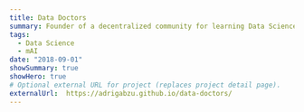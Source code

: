 ```yaml
---
title: Data Doctors
summary: Founder of a decentralized community for learning Data Science among medical practictioners at Righospitalet. I created multiple open-access workshops to teach the basics of Data Science in R.
tags:
  - Data Science
  - mAI
date: "2018-09-01"
showSummary: true
showHero: true
# Optional external URL for project (replaces project detail page).
externalUrl:  https://adrigabzu.github.io/data-doctors/
---
```

